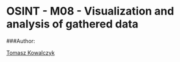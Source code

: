 OSINT - M08 - Visualization and analysis of gathered data
=========================================================

###Author:

[Tomasz Kowalczyk](http://kownet.info)